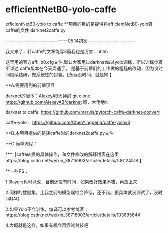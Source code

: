 # efficientNetB0-yolo-caffe
efficientNetB0-yolo to caffe
**项目的目的是提供将efficientNetB0-yolo转caffe的文件 darknet2caffe.py

-------------------------------05.14初次------------------------

我又来了，转caffe的文章能写3篇我也是厉害，hhhh

这里用的官方effi_b0.cfg文件,默认大家用过darknet做过yolo训练，所以训练步骤不详述
caffe版本在今天弄通了。 是基于前辈们的工作做的粗糙的改动，因为没时间继续钻研，做系统性的封装。【永远没时间，就是懒.】

**A.需要用到的前辈项目

darknet的版本：AlexeyAB大神的 git clone https://github.com/AlexeyAB/darknet 嗯，大佬地址

darknet to caffe:  https://github.com/marvis/pytorch-caffe-darknet-convert

caffe-yolo：       https://github.com/ChenYingpeng/caffe-yolov3

**B.本项目提供的是转caffe时的darknet2caffe.py文件

**C.简单流程：

***【caffe转换的具体操作，和文件修改的解释博客在这里https://blog.csdn.net/weixin_38715903/article/details/106124518 】


**一些PS：

1.3layers也可以改，目前还没有时间，如果改好效果不错，再放上来

2.同样的数据集，比我之前的模型误检会降低，还不错。更具体就没测试了，没时间QAQ.

2.如果Yolo不会训练，编译可以参考博客：https://blog.csdn.net/weixin_38715903/article/details/103695844

4.大概就是这样，如果有机会再尝试封装吧
